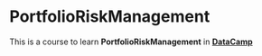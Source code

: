 # PortfolioRiskManagement

This is a course to learn **PortfolioRiskManagement** in [**DataCamp**](https://app.datacamp.com/)